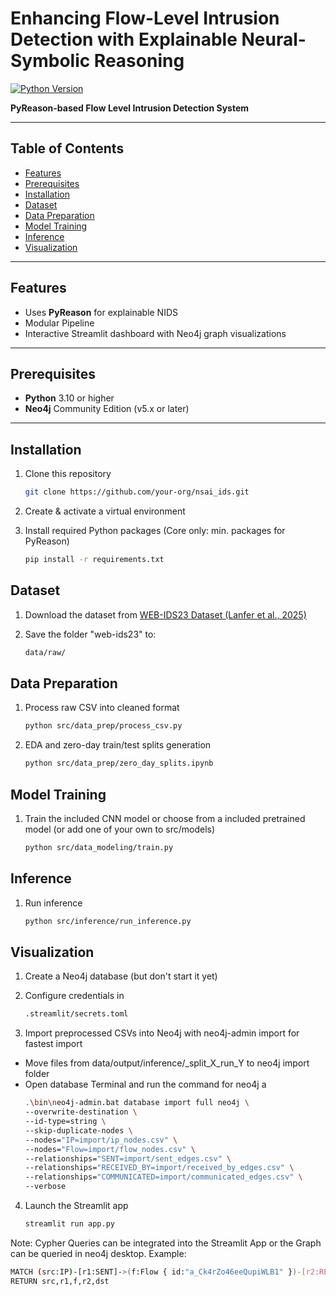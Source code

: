 # Enhancing Flow-Level Intrusion Detection with Explainable Neural-Symbolic Reasoning

[![Python Version](https://img.shields.io/badge/python-3.10%2B-blue.svg)](https://www.python.org/)  

**PyReason-based Flow Level Intrusion Detection System**

---

## Table of Contents

- [Features](#features)  
- [Prerequisites](#prerequisites)  
- [Installation](#installation)  
- [Dataset](#dataset)  
- [Data Preparation](#data-preparation)  
- [Model Training](#model-training)  
- [Inference](#inference)  
- [Visualization](#visualization)  

---

## Features

- Uses **PyReason** for explainable NIDS
- Modular Pipeline    
- Interactive Streamlit dashboard with Neo4j graph visualizations  

---

## Prerequisites

- **Python** 3.10 or higher  
- **Neo4j** Community Edition (v5.x or later)  

---

## Installation
1. Clone this repository  
   ```bash
   git clone https://github.com/your-org/nsai_ids.git
   
2. Create & activate a virtual environment

3. Install required Python packages (Core only: min. packages for PyReason)
   ```bash
   pip install -r requirements.txt

## Dataset
1. Download the dataset from [WEB-IDS23 Dataset (Lanfer et al., 2025)](https://osnadata.ub.uni-osnabrueck.de/dataset.xhtml?persistentId=doi:10.26249/FK2/MOCIY8)
  
2. Save the folder "web-ids23" to:  
   ```bash
   data/raw/

## Data Preparation
1. Process raw CSV into cleaned format  
   ```bash
   python src/data_prep/process_csv.py
   
2. EDA and zero-day train/test splits generation  
   ```bash
   python src/data_prep/zero_day_splits.ipynb

## Model Training
1. Train the included CNN model or choose from a included pretrained model (or add one of your own to src/models)
   ```bash
   python src/data_modeling/train.py

## Inference
1. Run inference
   ```bash
   python src/inference/run_inference.py

## Visualization
1. Create a Neo4j database (but don't start it yet)

2. Configure credentials in
   ```bash
   .streamlit/secrets.toml

3. Import preprocessed CSVs into Neo4j with neo4j-admin import for fastest import
-  Move files from data/output/inference/_split_X_run_Y to neo4j import folder
-  Open database Terminal and run the command for neo4j a
     ```bash
   .\bin\neo4j-admin.bat database import full neo4j \
    --overwrite-destination \
    --id-type=string \
    --skip-duplicate-nodes \
    --nodes="IP=import/ip_nodes.csv" \
    --nodes="Flow=import/flow_nodes.csv" \
    --relationships="SENT=import/sent_edges.csv" \
    --relationships="RECEIVED_BY=import/received_by_edges.csv" \
    --relationships="COMMUNICATED=import/communicated_edges.csv" \
    --verbose

4. Launch the Streamlit app
   ```bash
   streamlit run app.py

Note: Cypher Queries can be integrated into the Streamlit App or the Graph can be queried in neo4j desktop. Example:
```bash
MATCH (src:IP)-[r1:SENT]->(f:Flow { id:"a_Ck4rZo46eeQupiWLB1" })-[r2:RECEIVED_BY]->(dst:IP)
RETURN src,r1,f,r2,dst
